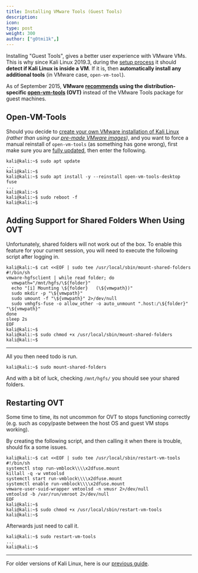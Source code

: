 ```yaml
---
title: Installing VMware Tools (Guest Tools)
description:
icon:
type: post
weight: 300
author: ["g0tmi1k",]
---
```


Installing "Guest Tools", gives a better user experience with VMware VMs. This is why since Kali Linux 2019.3, during the [setup process](https://gitlab.com/kalilinux/build-scripts/live-build-config/-/blob/master/simple-cdd/profiles/offline.downloads) it should **detect if Kali Linux is inside a VM**. If it is, then **automatically install any additional tools** (in VMware case, `open-vm-tool`).

As of September 2015, **VMware [recommends](https://blogs.vmware.com/vsphere/2015/09/open-vm-tools-ovt-the-future-of-vmware-tools-for-linux.html) using the distribution-specific [open-vm-tools](https://packages.debian.org/testing/open-vm-tools) (OVT)** instead of the VMware Tools package for guest machines.

## Open-VM-Tools

Should you decide to [create your own VMware installation of Kali Linux](/docs/virtualization/install-vmware-guest-vm/) _(rather than using our [pre-made VMware images](https://www.offensive-security.com/kali-linux-vmware-virtualbox-image-download/))_, and you want to force a manual reinstall of `open-vm-tools` (as something has gone wrong), first make sure you are [fully updated](/docs/general-use/updating-kali/), then enter the following.

```console
kali@kali:~$ sudo apt update
...
kali@kali:~$
kali@kali:~$ sudo apt install -y --reinstall open-vm-tools-desktop fuse
...
kali@kali:~$
kali@kali:~$ sudo reboot -f
kali@kali:~$
```

## Adding Support for Shared Folders When Using OVT

Unfortunately, shared folders will not work out of the box. To enable this feature for your current session, you will need to execute the following script after logging in.

```console
kali@kali:~$ cat <<EOF | sudo tee /usr/local/sbin/mount-shared-folders
#!/bin/sh
vmware-hgfsclient | while read folder; do
  vmwpath="/mnt/hgfs/\${folder}"
  echo "[i] Mounting \${folder}   (\${vmwpath})"
  sudo mkdir -p "\${vmwpath}"
  sudo umount -f "\${vmwpath}" 2>/dev/null
  sudo vmhgfs-fuse -o allow_other -o auto_unmount ".host:/\${folder}" "\${vmwpath}"
done
sleep 2s
EOF
kali@kali:~$
kali@kali:~$ sudo chmod +x /usr/local/sbin/mount-shared-folders
kali@kali:~$
```

- - -

All you then need todo is run.

```console
kali@kali:~$ sudo mount-shared-folders
```

And with a bit of luck, checking `/mnt/hgfs/` you should see your shared folders.

## Restarting OVT

Some time to time, its not uncommon for OVT to stops functioning correctly (e.g. such as copy/paste between the host OS and guest VM stops working).

By creating the following script, and then calling it when there is trouble, should fix a some issues.

```console
kali@kali:~$ cat <<EOF | sudo tee /usr/local/sbin/restart-vm-tools
#!/bin/sh
systemctl stop run-vmblock\\\\x2dfuse.mount
killall -q -w vmtoolsd
systemctl start run-vmblock\\\\x2dfuse.mount
systemctl enable run-vmblock\\\\x2dfuse.mount
vmware-user-suid-wrapper vmtoolsd -n vmusr 2>/dev/null
vmtoolsd -b /var/run/vmroot 2>/dev/null
EOF
kali@kali:~$
kali@kali:~$ sudo chmod +x /usr/local/sbin/restart-vm-tools
kali@kali:~$
```

Afterwards just need to call it.

```console
kali@kali:~$ sudo restart-vm-tools
...
kali@kali:~$
```

- - -

For older versions of Kali Linux, here is our [previous guide](/docs/virtualization/install-vmware-guest-tools-legacy/).
